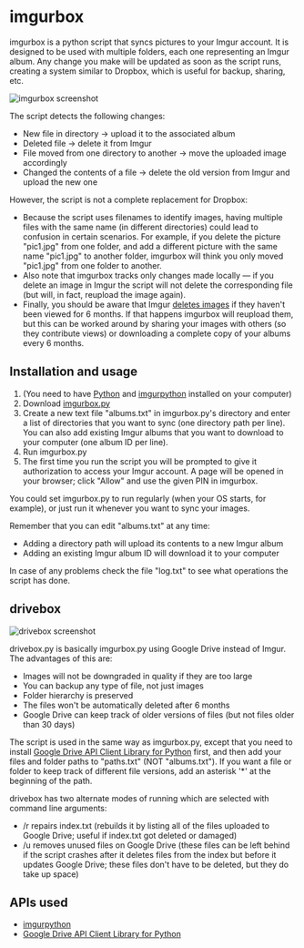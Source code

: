 imgurbox
========

imgurbox is a python script that syncs pictures to your Imgur account. It is designed to be used with multiple folders, each one representing an Imgur album. Any change you make will be updated as soon as the script runs, creating a system similar to Dropbox, which is useful for backup, sharing, etc.

![imgurbox screenshot](http://i.imgur.com/adjvGAX.png)

The script detects the following changes:
* New file in directory -> upload it to the associated album
* Deleted file -> delete it from Imgur
* File moved from one directory to another -> move the uploaded image accordingly
* Changed the contents of a file -> delete the old version from Imgur and upload the new one

However, the script is not a complete replacement for Dropbox:
* Because the script uses filenames to identify images, having multiple files with the same name (in different directories) could lead to confusion in certain scenarios. For example, if you delete the picture "pic1.jpg" from one folder, and add a different picture with the same name "pic1.jpg" to another folder, imgurbox will think you only moved "pic1.jpg" from one folder to another.
* Also note that imgurbox tracks only changes made locally — if you delete an image in Imgur the script will not delete the corresponding file (but will, in fact, reupload the image again).
* Finally, you should be aware that Imgur [deletes images](http://imgur.com/faq#long) if they haven't been viewed for 6 months. If that happens imgurbox will reupload them, but this can be worked around by sharing your images with others (so they contribute views) or downloading a complete copy of your albums every 6 months.


Installation and usage
-----------------------
1. (You need to have [Python](https://www.python.org/download) and [imgurpython](https://github.com/Imgur/imgurpython) installed on your computer)
2. Download [imgurbox.py](https://github.com/Winterstark/imgurbox/blob/master/imgurbox.py)
3. Create a new text file "albums.txt" in imgurbox.py's directory and enter a list of directories that you want to sync (one directory path per line). You can also add existing Imgur albums that you want to download to your computer (one album ID per line).
4. Run imgurbox.py
5. The first time you run the script you will be prompted to give it authorization to access your Imgur account. A page will be opened in your browser; click "Allow" and use the given PIN in imgurbox.

You could set imgurbox.py to run regularly (when your OS starts, for example), or just run it whenever you want to sync your images.

Remember that you can edit "albums.txt" at any time:
* Adding a directory path will upload its contents to a new Imgur album
* Adding an existing Imgur album ID will download it to your computer

In case of any problems check the file "log.txt" to see what operations the script has done.


drivebox
----------

![drivebox screenshot](http://i.imgur.com/DJOwWDj.png)

drivebox.py is basically imgurbox.py using Google Drive instead of Imgur. The advantages of this are:
* Images will not be downgraded in quality if they are too large
* You can backup any type of file, not just images
* Folder hierarchy is preserved
* The files won't be automatically deleted after 6 months
* Google Drive can keep track of older versions of files (but not files older than 30 days)

The script is used in the same way as imgurbox.py, except that you need to install [Google Drive API Client Library for Python](https://developers.google.com/api-client-library/python/start/installation) first, and then add your files and folder paths to "paths.txt" (NOT "albums.txt"). If you want a file or folder to keep track of different file versions, add an asterisk '*' at the beginning of the path.

drivebox has two alternate modes of running which are selected with command line arguments:
* /r repairs index.txt (rebuilds it by listing all of the files uploaded to Google Drive; useful if index.txt got deleted or damaged)
* /u removes unused files on Google Drive (these files can be left behind if the script crashes after it deletes files from the index but before it updates Google Drive; these files don't have to be deleted, but they do take up space)


APIs used
----------

* [imgurpython](https://github.com/Imgur/imgurpython)
* [Google Drive API Client Library for Python](https://developers.google.com/api-client-library/python/start/installation)